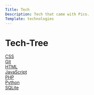 ```yaml
---
Title: Tech
Description: Tech that came with Pico.
Template: technologies
---
```


<h1>Tech-Tree</h1>
<div class="box1"><a href="%base_url%?tech/css">CSS</a></div>
<div class="box2"><a href="%base_url%?tech/git">Git</a></div>
<div class="box3"><a href="%base_url%?tech/html">HTML</a></div>
<div class="box4"><a href="%base_url%?tech/javascript">JavaScript</a></div>
<div class="box5"><a href="%base_url%?tech/php">PHP</a></div>
<div class="box6"><a href="%base_url%?tech/python">Python</a></div>
<div class="box7"><a href="%base_url%?tech/sqlite">SQLite</a></div>
